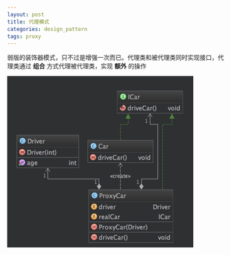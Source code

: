 ```yaml
---
layout: post
title: 代理模式
categories: design_pattern
tags: proxy
---
```


弱版的装饰器模式，只不过是增强一次而已。代理类和被代理类同时实现接口，代理类通过    **组合** 方式代理被代理类，实现   **额外**  的操作

![proxy](/images/design_pattern/proxy.png)
